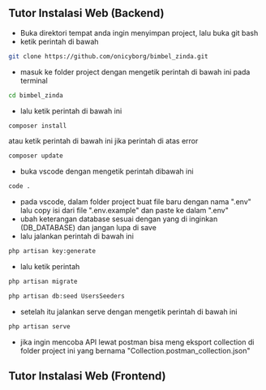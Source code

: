 ## Tutor Instalasi Web (Backend)

- Buka direktori tempat anda ingin menyimpan project, lalu buka git bash
- ketik perintah di bawah

```bash
git clone https://github.com/onicyborg/bimbel_zinda.git
```

- masuk ke folder project dengan mengetik perintah di bawah ini pada terminal

```bash
cd bimbel_zinda
```

- lalu ketik perintah di bawah ini

```bash
composer install
```
atau ketik perintah di bawah ini jika perintah di atas error
```bash
composer update
```

- buka vscode dengan mengetik perintah dibawah ini

```bash
code .
```

- pada vscode, dalam folder project buat file baru dengan nama ".env" lalu copy isi dari file ".env.example" dan paste ke dalam ".env"
- ubah keterangan database sesuai dengan yang di inginkan (DB_DATABASE) dan jangan lupa di save
- lalu jalankan perintah di bawah ini

```bash
php artisan key:generate
```

- lalu ketik perintah

```bash
php artisan migrate
```
```bash
php artisan db:seed UsersSeeders
```

- setelah itu jalankan serve dengan mengetik perintah di bawah ini

```bash
php artisan serve
```

- jika ingin mencoba API lewat postman bisa meng eksport collection di folder project ini yang bernama "Collection.postman_collection.json"


## Tutor Instalasi Web (Frontend)
